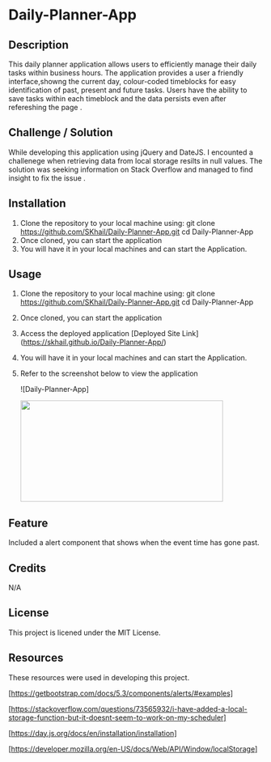 # Daily-Planner-App

## Description

This daily planner application allows users to efficiently manage their daily tasks within business hours. The application provides a user a friendly interface,showng the current day, colour-coded timeblocks for easy identification of past, present and future tasks. Users have the ability to save tasks within each timeblock and the data persists even after refereshing the page .

## Challenge / Solution

While developing this application using jQuery and DateJS. I encounted a challenege when retrieving data from local storage resilts in null values. The solution was seeking information on Stack Overflow and managed to find insight to fix the issue .

## Installation

1.  Clone the repository to your local machine using:
    git clone https://github.com/SKhail/Daily-Planner-App.git
    cd Daily-Planner-App
2.  Once cloned, you can start the application
3.  You will have it in your local machines and can start the Application.

## Usage

1.  Clone the repository to your local machine using:
    git clone https://github.com/SKhail/Daily-Planner-App.git
    cd Daily-Planner-App
2.  Once cloned, you can start the application
3.  Access the deployed application [Deployed Site Link] (https://skhail.github.io/Daily-Planner-App/)
4.  You will have it in your local machines and can start the Application.
5.  Refer to the screenshot below to view the application

    ![Daily-Planner-App]

    <img src="assets/images/Work Day Scheduler.gif" width="400" height="200"/>

## Feature

Included a alert component that shows when the event time has gone past.

## Credits

N/A

## License

This project is licened under the MIT License.

## Resources

These resources were used in developing this project.

[https://getbootstrap.com/docs/5.3/components/alerts/#examples]

[https://stackoverflow.com/questions/73565932/i-have-added-a-local-storage-function-but-it-doesnt-seem-to-work-on-my-scheduler]

[https://day.js.org/docs/en/installation/installation]

[https://developer.mozilla.org/en-US/docs/Web/API/Window/localStorage]
